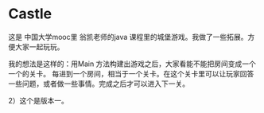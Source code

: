 # Castle

这是 中国大学mooc里 翁凯老师的java 课程里的城堡游戏。我做了一些拓展。方便大家一起玩玩。

我的想法是这样的：用Main 方法构建出游戏之后，大家看能不能把房间变成一个一个的关卡。
每进到一个房间，相当于一个关卡。在这个关卡里可以让玩家回答一些问题，或者做一些事情。完成之后才可以进入下一关。

2）这个是版本一。
